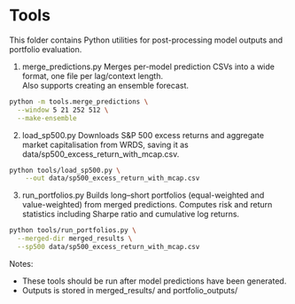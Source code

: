# Tools
This folder contains Python utilities for post-processing model outputs and portfolio evaluation.

1. merge_predictions.py
Merges per-model prediction CSVs into a wide format, one file per lag/context length.  
Also supports creating an ensemble forecast.
```bash
python -m tools.merge_predictions \
  --window 5 21 252 512 \
  --make-ensemble
```


2. load_sp500.py
Downloads S&P 500 excess returns and aggregate market capitalisation from WRDS,
saving it as data/sp500_excess_return_with_mcap.csv.
```bash
python tools/load_sp500.py \
    --out data/sp500_excess_return_with_mcap.csv
```

3. run_portfolios.py
Builds long–short portfolios (equal-weighted and value-weighted) from merged predictions.
Computes risk and return statistics including Sharpe ratio and cumulative log returns.
```bash
python tools/run_portfolios.py \
  --merged-dir merged_results \
  --sp500 data/sp500_excess_return_with_mcap.csv
```

Notes:
- These tools should be run after model predictions have been generated.
- Outputs is stored in merged_results/ and portfolio_outputs/
